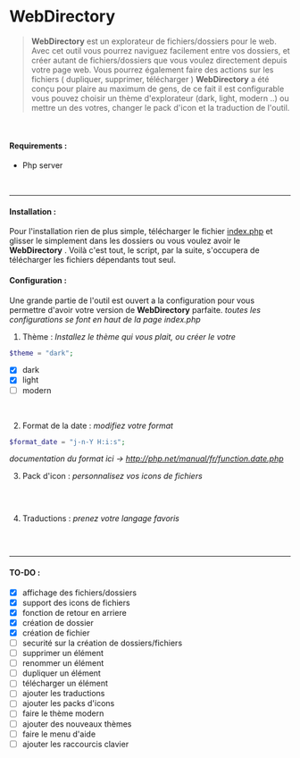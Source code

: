 # WebDirectory

> **WebDirectory** est un explorateur de fichiers/dossiers pour le web. Avec cet outil vous pourrez naviguez facilement entre vos dossiers, et créer autant de fichiers/dossiers que vous voulez directement depuis votre page web.
Vous pourrez également faire des actions sur les fichiers ( dupliquer, supprimer, télécharger )
**WebDirectory** a été conçu pour plaire au maximum de gens, de ce fait il est configurable vous pouvez choisir un thème d'explorateur (dark, light, modern ..) ou mettre un des votres, changer le pack d'icon et la traduction de l'outil.
<br>

#### Requirements :
* Php server


<br><hr>
#### Installation :
Pour l'installation rien de plus simple, télécharger le fichier [index.php](https://raw.githubusercontent.com/Mikheull/WebDirectory/master/index.php) et glisser le simplement dans les dossiers ou vous voulez avoir le **WebDirectory** .
Voilà c'est tout, le script, par la suite, s'occupera de télécharger les fichiers dépendants tout seul.


#### Configuration :
Une grande partie de l'outil est ouvert a la configuration pour vous permettre d'avoir votre version de **WebDirectory** parfaite.
*toutes les configurations se font en haut de la page index.php*

1) Thème :
*Installez le thème qui vous plait, ou créer le votre*
```php
$theme = "dark";
```
- [x] dark
- [x] light
- [ ] modern
<br>

2) Format de la date :
*modifiez votre format*
```php
$format_date = "j-n-Y H:i:s";
```
*documentation du format ici -> http://php.net/manual/fr/function.date.php*
<br>

3) Pack d'icon :
*personnalisez vos icons de fichiers*
```php
```
<br>

4) Traductions :
*prenez votre langage favoris*
```php
```
<br><hr>

#### TO-DO :
- [x] affichage des fichiers/dossiers
- [x] support des icons de fichiers
- [x] fonction de retour en arriere
- [x] création de dossier
- [x] création de fichier
- [ ] securité sur la création de dossiers/fichiers
- [ ] supprimer un élément
- [ ] renommer un élément
- [ ] dupliquer un élément
- [ ] télécharger un élément
- [ ] ajouter les traductions
- [ ] ajouter les packs d'icons
- [ ] faire le thème modern
- [ ] ajouter des nouveaux thèmes
- [ ] faire le menu d'aide
- [ ] ajouter les raccourcis clavier

